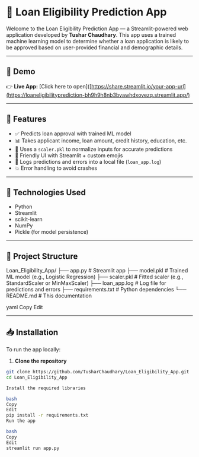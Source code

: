 # 🏦 Loan Eligibility Prediction App

Welcome to the Loan Eligibility Prediction App — a Streamlit-powered web application developed by **Tushar Chaudhary**. This app uses a trained machine learning model to determine whether a loan application is likely to be approved based on user-provided financial and demographic details.

---

## 🚀 Demo

👉 **Live App:** [Click here to open]([https://share.streamlit.io/your-app-url](https://loaneligibilityprediction-bh9h9h8nb3bvawhdxovezq.streamlit.app/)

---

## 🎯 Features

- ✅ Predicts loan approval with trained ML model
- 📊 Takes applicant income, loan amount, credit history, education, etc.
- 🔐 Uses a `scaler.pkl` to normalize inputs for accurate predictions
- 💬 Friendly UI with Streamlit + custom emojis
- 🧾 Logs predictions and errors into a local file (`loan_app.log`)
- 💥 Error handling to avoid crashes

---

## 🧠 Technologies Used

- Python
- Streamlit
- scikit-learn
- NumPy
- Pickle (for model persistence)

---

## 📁 Project Structure

Loan_Eligibility_App/
├── app.py # Streamlit app
├── model.pkl # Trained ML model (e.g., Logistic Regression)
├── scaler.pkl # Fitted scaler (e.g., StandardScaler or MinMaxScaler)
├── loan_app.log # Log file for predictions and errors
├── requirements.txt # Python dependencies
└── README.md # This documentation

yaml
Copy
Edit


---

## 📥 Installation

To run the app locally:

1. **Clone the repository**

```bash
git clone https://github.com/TusharChaudhary/Loan_Eligibility_App.git
cd Loan_Eligibility_App

Install the required libraries

bash
Copy
Edit
pip install -r requirements.txt
Run the app

bash
Copy
Edit
streamlit run app.py

